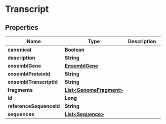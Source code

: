 # Transcript

## Properties
Name | Type | Description | Notes
------------ | ------------- | ------------- | -------------
**canonical** | **Boolean** |  | 
**description** | **String** |  |  [optional]
**ensemblGene** | [**EnsemblGene**](EnsemblGene.md) |  |  [optional]
**ensemblProteinId** | **String** |  |  [optional]
**ensemblTranscriptId** | **String** |  |  [optional]
**fragments** | [**List&lt;GenomeFragment&gt;**](GenomeFragment.md) |  |  [optional]
**id** | **Long** |  |  [optional]
**referenceSequenceId** | **String** |  |  [optional]
**sequences** | [**List&lt;Sequence&gt;**](Sequence.md) |  |  [optional]
